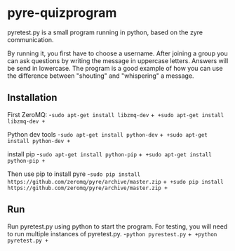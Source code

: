 # pyre-quizprogram

 pyretest.py is a small program running  in python, based on the zyre communication.

 By running it, you first have to choose a username. After joining a group you can ask questions by writing the message in uppercase letters. Answers will be send in lowercase.
 The program is a good example of how you can use the difference between "shouting" and "whispering" a message.

## Installation
First ZeroMQ:
 -```sudo apt-get install libzmq-dev```
 +```
 +sudo apt-get install libzmq-dev
 +```
  
  Python dev tools
 -```sudo apt-get install python-dev```
 +```
 +sudo apt-get install python-dev
 +```
  
  install pip 
 -```sudo apt-get install python-pip```
 +```
 +sudo apt-get install python-pip
 +```
  
  Then use pip to install pyre 
  -```sudo pip install https://github.com/zeromq/pyre/archive/master.zip```
 +```
 +sudo pip install https://github.com/zeromq/pyre/archive/master.zip
 +```
  
  ## Run
  Run pyretest.py using python to start the program. For testing, you will need to run multiple instances of pyretest.py.
 -```python pyrestest.py```
 +```
 +python pyretest.py
 +```
